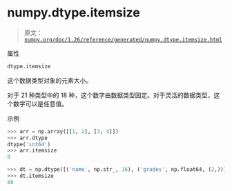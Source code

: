 # numpy.dtype.itemsize

> 原文：[`numpy.org/doc/1.26/reference/generated/numpy.dtype.itemsize.html`](https://numpy.org/doc/1.26/reference/generated/numpy.dtype.itemsize.html)

属性

```py
dtype.itemsize
```

这个数据类型对象的元素大小。

对于 21 种类型中的 18 种，这个数字由数据类型固定。对于灵活的数据类型，这个数字可以是任意值。

示例

```py
>>> arr = np.array([[1, 2], [3, 4]])
>>> arr.dtype
dtype('int64')
>>> arr.itemsize
8 
```

```py
>>> dt = np.dtype([('name', np.str_, 16), ('grades', np.float64, (2,))])
>>> dt.itemsize
80 
```
